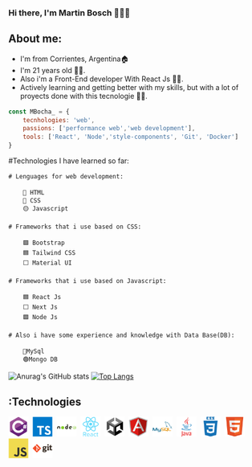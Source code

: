 ### Hi there, I'm Martin Bosch 👋🙋‍♂️

## About me:

- I'm from Corrientes, Argentina🏠
- I'm 21 years old 🙇‍♂️.
- Also i'm a Front-End developer With React Js 👨‍💻. 
- Actively learning and getting better with my skills, but with a lot of proyects done with this tecnologie 💆‍♂️.

```js
const MBocha_ = {
    tecnhologies: 'web',
    passions: ['performance web','web development'],
    tools: ['React', 'Node','style-components', 'Git', 'Docker']
}
```  

#Technologies I have learned so far:

    # Lenguages for web development: 
    
        🔴 HTML 
        🔵 CSS
        🟡 Javascript
    
    # Frameworks that i use based on CSS: 
    
        🟪 Bootstrap
        🟦 Tailwind CSS  
        ⬜ Material UI
        
    # Frameworks that i use based on Javascript:
    
        🟦 React Js  
        ⬜ Next Js 
        🟩 Node Js
    
    # Also i have some experience and knowledge with Data Base(DB):
    
        🔵MySql
        🟢Mongo DB
    
    
 ![Anurag's GitHub stats](https://github-readme-stats.vercel.app/api?username=MbochaL&show_icons=true&theme=gruvbox)
[![Top Langs](https://github-readme-stats.vercel.app/api/top-langs/?username=MbochaL&show_icons=true&theme=gruvbox)](https://github.com/anuraghazra/github-readme-stats)

## :Technologies

<div>
  <img src="https://github.com/devicons/devicon/blob/master/icons/csharp/csharp-original.svg" title="CSharp" alt="CSharp" width="40" height="40"/>&nbsp;
  <img src="https://github.com/devicons/devicon/blob/master/icons/typescript/typescript-original.svg" title="Typescript" alt="Typescript" width="40" height="40"/>&nbsp;
  <img src="https://github.com/devicons/devicon/blob/master/icons/nodejs/nodejs-original-wordmark.svg" title="NodeJS" alt="NodeJS" width="40" height="40"/>&nbsp;
  <img src="https://github.com/devicons/devicon/blob/master/icons/react/react-original-wordmark.svg" title="React" alt="React" width="40" height="40"/>&nbsp;
  <img src="https://github.com/devicons/devicon/blob/master/icons/unity/unity-original.svg" title="Unity" alt="Unity" width="40" height="40"/>&nbsp;
  <img src="https://github.com/devicons/devicon/blob/master/icons/angularjs/angularjs-original.svg" title="Angular" alt="Angular" width="40" height="40"/>&nbsp;
  <img src="https://github.com/devicons/devicon/blob/master/icons/mysql/mysql-original-wordmark.svg" title="MySQL"  alt="MySQL" width="40" height="40"/>&nbsp;
  <img src="https://github.com/devicons/devicon/blob/master/icons/java/java-original-wordmark.svg" title="Java" alt="Java" width="40" height="40"/>&nbsp;
  <img src="https://github.com/devicons/devicon/blob/master/icons/css3/css3-plain-wordmark.svg"  title="CSS3" alt="CSS" width="40" height="40"/>&nbsp;
  <img src="https://github.com/devicons/devicon/blob/master/icons/html5/html5-original.svg" title="HTML5" alt="HTML" width="40" height="40"/>&nbsp;
  <img src="https://github.com/devicons/devicon/blob/master/icons/javascript/javascript-original.svg" title="JavaScript" alt="JavaScript" width="40" height="40"/>&nbsp;
  <img src="https://github.com/devicons/devicon/blob/master/icons/git/git-original-wordmark.svg" title="Git" alt="Git" width="40" height="40"/>
</div>








